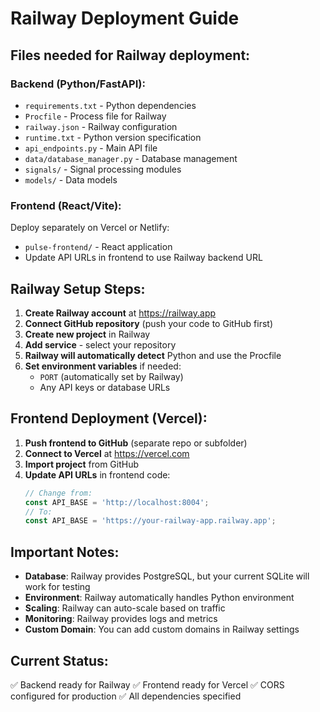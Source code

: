 # Railway Deployment Guide

## Files needed for Railway deployment:

### Backend (Python/FastAPI):
- `requirements.txt` - Python dependencies
- `Procfile` - Process file for Railway
- `railway.json` - Railway configuration
- `runtime.txt` - Python version specification
- `api_endpoints.py` - Main API file
- `data/database_manager.py` - Database management
- `signals/` - Signal processing modules
- `models/` - Data models

### Frontend (React/Vite):
Deploy separately on Vercel or Netlify:
- `pulse-frontend/` - React application
- Update API URLs in frontend to use Railway backend URL

## Railway Setup Steps:

1. **Create Railway account** at https://railway.app
2. **Connect GitHub repository** (push your code to GitHub first)
3. **Create new project** in Railway
4. **Add service** - select your repository
5. **Railway will automatically detect** Python and use the Procfile
6. **Set environment variables** if needed:
   - `PORT` (automatically set by Railway)
   - Any API keys or database URLs

## Frontend Deployment (Vercel):

1. **Push frontend to GitHub** (separate repo or subfolder)
2. **Connect to Vercel** at https://vercel.com
3. **Import project** from GitHub
4. **Update API URLs** in frontend code:
   ```javascript
   // Change from:
   const API_BASE = 'http://localhost:8004';
   // To:
   const API_BASE = 'https://your-railway-app.railway.app';
   ```

## Important Notes:

- **Database**: Railway provides PostgreSQL, but your current SQLite will work for testing
- **Environment**: Railway automatically handles Python environment
- **Scaling**: Railway can auto-scale based on traffic
- **Monitoring**: Railway provides logs and metrics
- **Custom Domain**: You can add custom domains in Railway settings

## Current Status:
✅ Backend ready for Railway
✅ Frontend ready for Vercel
✅ CORS configured for production
✅ All dependencies specified
